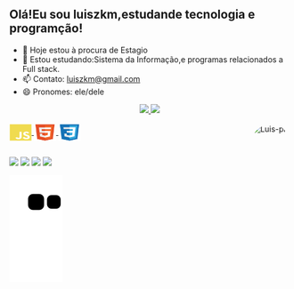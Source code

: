 ## Olá!Eu sou luiszkm,estudande tecnologia e programção!

- 🔭 Hoje estou à procura de Estagio
- 🌱 Estou estudando:Sistema da Informação,e programas relacionados a Full stack.
- 📫 Contato: luiszkm@gmail.com
- 😄 Pronomes: ele/dele

<div align="center">
  <a href="https://github.com/luiszkm">
  <img height="180em" src="https://github-readme-stats.vercel.app/api?username=luiszkm&show_icons=true&theme=gotham&include_all_commits=true&count_private=true"/>
  <img height="180em" src="https://github-readme-stats.vercel.app/api/top-langs/?username=luiszkm&layout=compact&langs_count=7&theme=gotham "/>
</div>
<div style="display: inline_block"><br>
  <img align="center" alt="Luis-Js" height="30" width="40" src="https://raw.githubusercontent.com/devicons/devicon/master/icons/javascript/javascript-plain.svg">
  <img align="center" alt="Luis-HTML" height="30" width="40" src="https://raw.githubusercontent.com/devicons/devicon/master/icons/html5/html5-original.svg">
  <img align="center" alt="Luis-CSS" height="30" width="40" src="https://raw.githubusercontent.com/devicons/devicon/master/icons/css3/css3-original.svg">
  <img align="right" alt="Luis-pic" height="150" style="border-radius:50px;"
       src="https://cdn.wallpapersafari.com/1/80/TIPFn8.png">
</div>
  
##
  
  
<div>
  <a href="https://www.instagram.com/luis_yoshi" target="_blank"><img src="https://img.shields.io/badge/-Instagram-%23E4405F?style=for-the-badge&logo=instagram&logoColor=white" target="_blank"></a>
 	<a href="https://www.twitch.tv/luiszkm" target="_blank"><img src="https://img.shields.io/badge/Twitch-9146FF?style=for-the-badge&logo=twitch&logoColor=white" target="_blank"></a>
  <a href = "mailto:luiszkm@gmail.com"><img src="https://img.shields.io/badge/-Gmail-%23333?style=for-the-badge&logo=gmail&logoColor=white" target="_blank"></a>
  <a href="www.linkedin.com/in/luis-soares-64b0a6227" target="_blank"><img src="https://img.shields.io/badge/-LinkedIn-%230077B5?style=for-the-badge&logo=linkedin&logoColor=white" target="_blank"></a> 
  
  ![Snake animation](https://github.com/luiszkm/Luiszkm/blob/main/github-contribution-grid-snake.svg)


</div>

  

